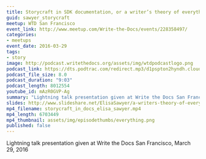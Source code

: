 ```yaml
---
title: Storycraft in SDK documentation, or a writer’s theory of everything, by Elisa Sawyer
guid: sawyer_storycraft
meetup: WTD San Francisco
event_link: http://www.meetup.com/Write-the-Docs/events/228358497/
categories:
- meetups
event_date: 2016-03-29
tags:
- story
image: http://podcast.writethedocs.org/assets/img/wtdpodcastlogo.png
podcast_link: https://dts.podtrac.com/redirect.mp3/d1pspton2hyndh.cloudfront.net/storycraft-in-docs-elisa-sawyer.mp3
podcast_file_size: 8.0
podcast_duration: "9:03"
podcast_length: 8012554
youtube_id: mAzR0GVP-Ag
summary: "Lightning talk presentation given at Write the Docs San Francisco, March 29, 2016."
slides: http://www.slideshare.net/ElisaSawyer/a-writers-theory-of-everything
mp4_filename: storycraft_in_docs_elisa_sawyer.mp4
mp4_length: 6703449
mp4_thumbnail: assets/img/episodethumbs/everything.png
published: false
---
```


Lightning talk presentation given at Write the Docs San Francisco, March 29, 2016
